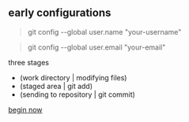 ## early configurations

  > git config --global user.name "your-username"

  > git config --global user.email "your-email"
  
three stages  
* (work directory | modifying files)
* (staged area | git add)
* (sending to repository | git commit)

[begin now](https://github.com/MRCardoso/git-code/blob/master/topics/basic.md)
